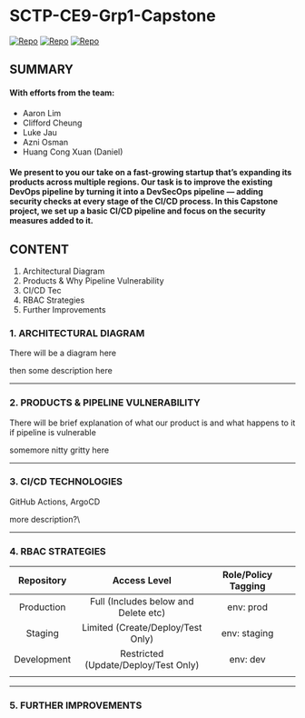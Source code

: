 # SCTP-CE9-Grp1-Capstone

[![Repo](https://img.shields.io/badge/GitHub-VPC%20Repo-00A4A6?logo=github)](https://github.com/aalimsee/ce-grp-1-vpc) [![Repo](https://img.shields.io/badge/GitHub-EKS%20Repo-00A4A6?logo=github)](https://github.com/aalimsee/ce-grp-1-eks) [![Repo](https://img.shields.io/badge/GitHub-APP%20Repo-00FFFF?logo=github)](https://github.com/aalimsee/ce-grp-1-apps)

## SUMMARY

#### With efforts from the team:

* Aaron Lim
* Clifford Cheung
* Luke Jau
* Azni Osman
* Huang Cong Xuan (Daniel)

#### We present to you our take on a fast-growing startup that’s expanding its products across multiple regions. Our task is to improve the existing DevOps pipeline by turning it into a DevSecOps pipeline — adding security checks at every stage of the CI/CD process. In this Capstone project, we set up a basic CI/CD pipeline and focus on the security measures added to it.

## CONTENT

1. Architectural Diagram
2. Products & Why Pipeline Vulnerability
3. CI/CD Tec
4. RBAC Strategies
5. Further Improvements

### 1. ARCHITECTURAL DIAGRAM

There will be a diagram here

then some description here

***

### 2. PRODUCTS & PIPELINE VULNERABILITY

There will be brief explanation of what our product is and what happens to it if pipeline is vulnerable

somemore nitty gritty here



***

### 3. CI/CD TECHNOLOGIES

GitHub Actions, ArgoCD

more description?\


***

### 4. RBAC STRATEGIES

<table><thead><tr><th align="center">Repository</th><th align="center">Access Level</th><th align="center">Role/Policy Tagging</th><th data-type="content-ref"></th></tr></thead><tbody><tr><td align="center">Production</td><td align="center">Full (Includes below and Delete etc)</td><td align="center">env: prod</td><td></td></tr><tr><td align="center">Staging</td><td align="center">Limited (Create/Deploy/Test Only)</td><td align="center">env: staging</td><td></td></tr><tr><td align="center">Development</td><td align="center">Restricted (Update/Deploy/Test Only)</td><td align="center">env: dev</td><td></td></tr><tr><td align="center"></td><td align="center"></td><td align="center"></td><td></td></tr></tbody></table>



***

### 5. FURTHER IMPROVEMENTS
